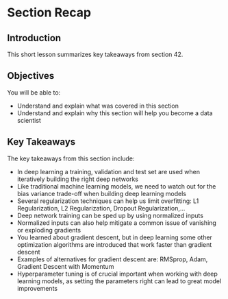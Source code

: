 
# Section Recap

## Introduction

This short lesson summarizes key takeaways from section 42.

## Objectives
You will be able to:
* Understand and explain what was covered in this section
* Understand and explain why this section will help you become a data scientist

## Key Takeaways

The key takeaways from this section include:

* In deep learning a training, validation and test set are used when iteratively building the right deep networks
* Like traditional machine learning models, we need to watch out for the bias variance trade-off when building deep learning models
* Several regularization techniques can help us limit overfitting: L1 Regularization, L2 Regularization, Dropout Regularization,...
* Deep network training can be sped up by using normalized inputs
* Normalized inputs can also help mitigate a common issue of vanishing or exploding gradients
* You learned about gradient descent, but in deep learning some other optimization algorithms are introduced that work faster than gradient descent
* Examples of alternatives for gradient descent are: RMSprop, Adam, Gradient Descent with Momentum
* Hyperparameter tuning is of crucial important when working with deep learning models, as setting the parameters right can lead to great model improvements
